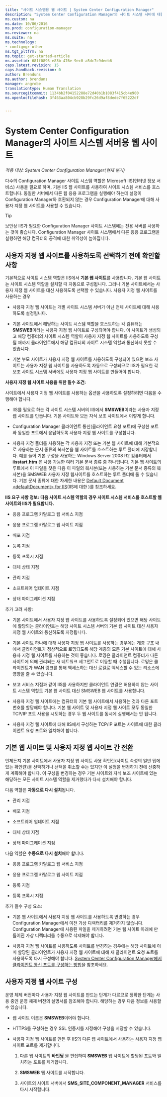 ```yaml
---
title: "사이트 시스템용 웹 사이트 | System Center Configuration Manager"
description: "System Center Configuration Manager의 사이트 시스템 서버에 대한 기본 및 사용자 지정 웹 사이트를 알아봅니다."
ms.custom: na
ms.date: 10/06/2016
ms.prod: configuration-manager
ms.reviewer: na
ms.suite: na
ms.technology:
- configmgr-other
ms.tgt_pltfrm: na
ms.topic: get-started-article
ms.assetid: 681f0893-e83b-476e-9ec0-a5dc7c9deeb6
caps.latest.revision: 15
caps.handback.revision: 0
author: Brenduns
ms.author: brenduns
manager: angrobe
translationtype: Human Translation
ms.sourcegitcommit: 1134bb2f04152288e72d40b1b1083f415cb4e900
ms.openlocfilehash: 3f463aa804cb928b29fc26d9af8dede7f65222df


---
```

# <a name="websites-for-site-system-servers-in-system-center-configuration-manager"></a>System Center Configuration Manager의 사이트 시스템 서버용 웹 사이트

*적용 대상: System Center Configuration Manager(현재 분기)*

다수의 Configuration Manager 사이트 시스템 역할은 Microsoft IIS(인터넷 정보 서비스) 사용을 필요로 하며, 기본 IIS 웹 사이트를 사용하여 사이트 시스템 서비스를 호스트합니다. 동일한 서버에서 다른 웹 응용 프로그램을 실행해야 하는데 설정이 Configuration Manager와 호환되지 않는 경우 Configuration Manager에 대해 사용자 지정 웹 사이트를 사용할 수 있습니다.  

> [!TIP]  
>  보안상 IIS가 필요한 Configuration Manager 사이트 시스템에는 전용 서버를 사용하는 것이 좋습니다. Configuration Manager 사이트 시스템에서 다른 응용 프로그램을 실행하면 해당 컴퓨터의 공격에 대한 취약성이 높아집니다.  




##  <a name="a-namebkmkwhat2knowa-what-to-know-before-choosing-to-use-custom-websites"></a><a name="BKMK_What2Know"></a> 사용자 지정 웹 사이트를 사용하도록 선택하기 전에 확인할 사항  
 기본적으로 사이트 시스템 역할은 IIS에서 **기본 웹 사이트**를 사용합니다. 기본 웹 사이트는 사이트 시스템 역할을 설치할 때 자동으로 구성됩니다. 그러나 기본 사이트에서는 사용자 지정 웹 사이트를 대신 사용하도록 선택할 수 있습니다. 사용자 지정 웹 사이트를 사용하는 경우  

-   사용자 지정 웹 사이트는 개별 사이트 시스템 서버가 아닌 전체 사이트에 대해 사용하도록 설정됩니다.  

-   기본 사이트에서 해당하는 사이트 시스템 역할을 호스트하는 각 컴퓨터는 **SMSWEB**이라는 사용자 지정 웹 사이트로 구성되어야 합니다. 이 사이트가 생성되고 해당 컴퓨터의 사이트 시스템 역할이 사용자 지정 웹 사이트를 사용하도록 구성될 때까지 클라이언트에서 해당 컴퓨터의 사이트 시스템 역할과 통신하지 못할 수 있습니다.  

-   기본 부모 사이트가 사용자 지정 웹 사이트를 사용하도록 구성되어 있으면 보조 사이트는 사용자 지정 웹 사이트를 사용하도록 자동으로 구성되므로 IIS가 필요한 각 보조 사이트 시스템 서버에도 사용자 지정 웹 사이트를 만들어야 합니다.  


  **사용자 지정 웹 사이트 사용을 위한 필수 조건:**  

 사이트에서 사용자 지정 웹 사이트를 사용하는 옵션을 사용하도록 설정하려면 다음을 수행해야 합니다.  

-   IIS를 필요로 하는 각 사이트 시스템 서버의 IIS에서 **SMSWEB**이라는 사용자 지정 웹 사이트를 만듭니다. 기본 사이트와 모든 자식 보조 사이트에서 이렇게 합니다.  

-   Configuration Manager 클라이언트 통신(클라이언트 요청 포트)에 구성한 포트와 동일한 포트에서 응답하도록 사용자 지정 웹 사이트를 구성합니다.  

-   사용자 지정 폴더를 사용하는 각 사용자 지정 또는 기본 웹 사이트에 대해 기본적으로 사용하는 문서 종류의 복사본을 웹 사이트를 호스트하는 루트 폴더에 저장합니다. 예를 들어 기본 구성을 사용하는 Windows Server 2008 R2 컴퓨터에서 **iisstart.htm** 은 사용 가능한 여러 기본 문서 종류 중 하나입니다. 기본 웹 사이트의 루트에서 이 파일을 찾은 다음 이 파일의 복사본(또는 사용하는 기본 문서 종류의 복사본)을 SMSWEB 사용자 지정 웹사이트를 호스트하는 루트 폴더에 둘 수 있습니다. 기본 문서 종류에 대한 자세한 내용은 [Default Document &lt;defaultDocument\> for IIS](http://www.iis.net/configreference/system.webserver/defaultdocument)(IIS에 대한 <defaultDocument>)를 참조하세요.  

**IIS 요구 사항 정보:**
**다음 사이트 시스템 역할의 경우 사이트 시스템 서비스를 호스트할 웹 사이트와 IIS가 필요합니다.**  

-   응용 프로그램 카탈로그 웹 서비스 지점  

-   응용 프로그램 카탈로그 웹 사이트 지점  

-   배포 지점  

-   등록 지점  

-   등록 프록시 지점  

-   대체 상태 지점  

-   관리 지점  

-   소프트웨어 업데이트 지점  

-   상태 마이그레이션 지점  

추가 고려 사항:  

-   기본 사이트에서 사용자 지정 웹 사이트를 사용하도록 설정되어 있으면 해당 사이트에 할당되는 클라이언트는 해당 사이트 시스템 서버의 기본 웹 사이트 대신 사용자 지정 웹 사이트와 통신하도록 지정됩니다.  

-   기본 사이트 하나에 대해 사용자 지정 웹 사이트를 사용하는 경우에는 계층 구조 내에서 클라이언트가 정상적으로 로밍되도록 해당 계층의 모든 기본 사이트에 대해 사용자 지정 웹 사이트를 사용하는 것이 좋습니다. 로밍은 클라이언트 컴퓨터가 다른 사이트에 의해 관리되는 새 네트워크 세그먼트로 이동할 때 수행됩니다. 로밍은 클라이언트가 WAN 링크를 통해 액세스하는 대신 로컬로 액세스할 수 있는 리소스에 영향을 줄 수 있습니다.  

-   보고 서비스 지점과 같이 IIS를 사용하지만 클라이언트 연결은 허용하지 않는 사이트 시스템 역할도 기본 웹 사이트 대신 SMSWEB 웹 사이트를 사용합니다.  

-   사용자 지정 웹 사이트에는 컴퓨터의 기본 웹 사이트에서 사용하는 것과 다른 포트 번호를 할당해야 합니다. 기본 웹 사이트 및 사용자 지정 웹 사이트 모두 동일한 TCP/IP 포트 사용을 시도하는 경우 두 웹 사이트를 동시에 실행해서는 안 됩니다.  

-   사용자 지정 웹 사이트에 대해 IIS에서 구성하는 TCP/IP 포트는 사이트에 대한 클라이언트 요청 포트와 일치해야 합니다.  

## <a name="switching-between-default-and-custom-websites"></a>기본 웹 사이트 및 사용자 지정 웹 사이트 간 전환  
언제든지 기본 사이트에서 사용자 지정 웹 사이트 사용 확인란(사이트 속성의 일반 탭에 있는 확인란)을 선택하거나 선택을 취소할 수는 있지만 이 설정을 변경하기 전에 신중하게 계획해야 합니다. 이 구성을 변경하는 경우 기본 사이트와 자식 보조 사이트에 있는 해당하는 모든 사이트 시스템 역할을 제거했다가 다시 설치해야 합니다.  

다음 역할은 **자동으로 다시 설치**됩니다.  

-   관리 지점  

-   배포 지점  

-   소프트웨어 업데이트 지점  

-   대체 상태 지점  

-   상태 마이그레이션 지점  

다음 역할은 **수동으로 다시 설치**해야 합니다.  

-   응용 프로그램 카탈로그 웹 서비스 지점  

-   응용 프로그램 카탈로그 웹 사이트 지점  

-   등록 지점  

-   등록 프록시 지점  

추가 필수 구성 요소:  

-   기본 웹 사이트에서 사용자 지정 웹 사이트를 사용하도록 변경하는 경우 Configuration Manager에서 이전 가상 디렉터리를 제거하지 않습니다. Configuration Manager에 사용된 파일을 제거하려면 기본 웹 사이트 아래에 만들어진 가상 디렉터리를 수동으로 삭제해야 합니다.  

-   사용자 지정 웹 사이트를 사용하도록 사이트를 변경하는 경우에는 해당 사이트에 이미 할당된 클라이언트가 사용자 지정 웹 사이트에 대해 새 클라이언트 요청 포트를 사용하도록 다시 구성해야 합니다. [System Center Configuration Manager에서 클라이언트 통신 포트를 구성하는 방법](../../../core/clients/deploy/configure-client-communication-ports.md)을 참조하세요.  

## <a name="configure-custom-websites"></a>사용자 지정 웹 사이트 구성  
운영 체제 버전마다 사용자 지정 웹 사이트를 만드는 단계가 다르므로 정확한 단계는 사용 중인 운영 체제 버전의 설명서를 참조해야 합니다. 해당하는 경우 다음 정보를 사용할 수 있습니다.  

-   웹 사이트 이름은 **SMSWEB**이어야 합니다.  

-   HTTPS를 구성하는 경우 SSL 인증서를 지정해야 구성을 저장할 수 있습니다.  

-   사용자 지정 웹 사이트를 만든 후 IIS의 다른 웹 사이트에서 사용하는 사용자 지정 웹 사이트 포트를 제거합니다.  

    1.  다른 웹 사이트의 **바인딩** 을 편집하여 **SMSWEB** 웹 사이트에 할당된 포트와 일치하는 포트를 제거합니다.  

    2.  **SMSWEB** 웹 사이트를 시작합니다.  

    3.  사이트의 사이트 서버에서 **SMS_SITE_COMPONENT_MANAGER** 서비스를 다시 시작합니다.  



<!--HONumber=Nov16_HO1-->


